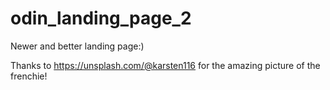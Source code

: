 # odin_landing_page_2
Newer and better landing page:)

Thanks to https://unsplash.com/@karsten116 for the amazing picture of the 
frenchie!
